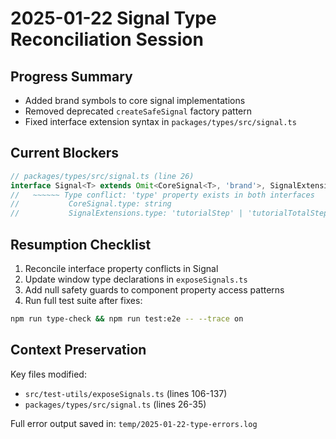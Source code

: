 # 2025-01-22 Signal Type Reconciliation Session

## Progress Summary
- Added brand symbols to core signal implementations
- Removed deprecated `createSafeSignal` factory pattern
- Fixed interface extension syntax in `packages/types/src/signal.ts`

## Current Blockers
```typescript
// packages/types/src/signal.ts (line 26)
interface Signal<T> extends Omit<CoreSignal<T>, 'brand'>, SignalExtensions<T> {
//   ~~~~~~ Type conflict: 'type' property exists in both interfaces
//           CoreSignal.type: string
//           SignalExtensions.type: 'tutorialStep' | 'tutorialTotalSteps' | 'tutorialCompleted'
```

## Resumption Checklist
1. Reconcile interface property conflicts in Signal<T>
2. Update window type declarations in `exposeSignals.ts`
3. Add null safety guards to component property access patterns
4. Run full test suite after fixes:
```bash
npm run type-check && npm run test:e2e -- --trace on
```

## Context Preservation
Key files modified:
- `src/test-utils/exposeSignals.ts` (lines 106-137)
- `packages/types/src/signal.ts` (lines 26-35)

Full error output saved in: `temp/2025-01-22-type-errors.log`